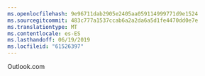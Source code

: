 ```yaml
---
ms.openlocfilehash: 9e96711dab2905e2405aa059114999771d9e1524
ms.sourcegitcommit: 483c777a1537ccab6a2a2da6a5d1fe4470dd0e7e
ms.translationtype: MT
ms.contentlocale: es-ES
ms.lasthandoff: 06/19/2019
ms.locfileid: "61526397"
---
```

Outlook.com